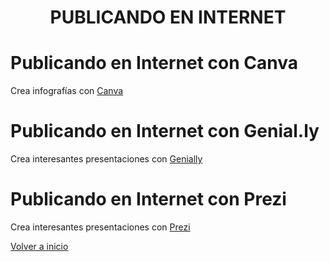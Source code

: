 <h1 align="center"> PUBLICANDO EN INTERNET </h1>

# Publicando en Internet con Canva

Crea infografías con [Canva](https://www.canva.com/es_mx/crear/infografias/)  

# Publicando en Internet con Genial.ly  
Crea interesantes presentaciones con [Genially](https://genial.ly)


# Publicando en Internet con Prezi  
Crea interesantes presentaciones con [Prezi](https://prezi.com)

[Volver a inicio](https://github.com/angelmicelti/TecnoVilladiego2)
